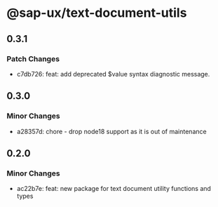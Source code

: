 # @sap-ux/text-document-utils

## 0.3.1

### Patch Changes

-   c7db726: feat: add deprecated $value syntax diagnostic message.

## 0.3.0

### Minor Changes

-   a28357d: chore - drop node18 support as it is out of maintenance

## 0.2.0

### Minor Changes

-   ac22b7e: feat: new package for text document utility functions and types
